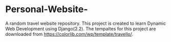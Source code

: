 # Personal-Website-
A random travel website repository.
This project is created to learn Dynamic Web Development using Django(2.2).
The tempaltes for this project are downloaded from https://colorlib.com/wp/template/travello/.
